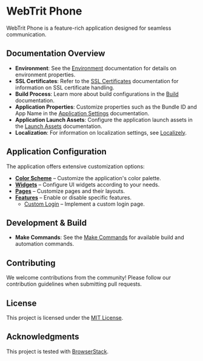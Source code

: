 # WebTrit Phone

WebTrit Phone is a feature-rich application designed for seamless communication.

## Documentation Overview

- **Environment**: See the [Environment](doc/environment.md) documentation for details on environment properties.
- **SSL Certificates**: Refer to the [SSL Certificates](doc/certificates.md) documentation for information on SSL
  certificate handling.
- **Build Process**: Learn more about build configurations in the [Build](doc/build.md) documentation.
- **Application Properties**: Customize properties such as the Bundle ID and App Name in the  [Application Settings](doc/application_properties.md) documentation.
- **Application Launch Assets**: Configure the application launch assets in the [Launch Assets](doc/launch_assets.md) documentation.
- **Localization**: For information on localization settings, see [Localizely](doc/localization.md).

## Application Configuration

The application offers extensive customization options:

- **[Color Scheme](doc/color_scheme.md)** – Customize the application's color palette.
- **[Widgets](doc/widgets_configuration.md)** – Configure UI widgets according to your needs.
- **[Pages](doc/page_configuration.md)** – Customize pages and their layouts.
- **[Features](doc/feature_configuration.md)** – Enable or disable specific features.
  - [Custom Login](doc/custom_login.md) – Implement a custom login page.

## Development & Build

 - **Make Commands**: See the  [Make Commands](doc/make_file.md) for available build and automation commands.

## Contributing

We welcome contributions from the community! Please follow our contribution guidelines when submitting pull requests.

## License

This project is licensed under the [MIT License](LICENSE).

## Acknowledgments

This project is tested with [BrowserStack](https://www.browserstack.com/).
